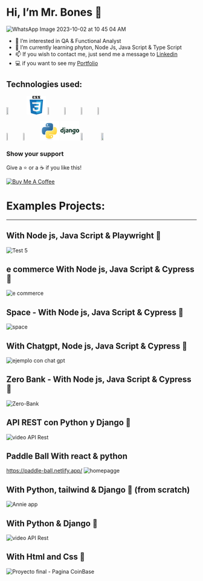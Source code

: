 
# Hi, I’m Mr. Bones 👋

![WhatsApp Image 2023-10-02 at 10 45 04 AM](https://github.com/Hotbones/Hotbones/assets/105388226/1a2ec7cb-1dc6-4fa0-a2a5-0dacc482b160)

- 👀 I’m interested in QA & Functional Analyst
- 🌱 I’m currently learning phyton, Node Js, Java Script & Type Script
- 📫 If you wish to contact me, just send me a message to  [Linkedin](https://www.linkedin.com/in/matiascanadas/)
- 💻 if you want to see my [Portfolio](https://matiascanadas.netlify.app/)


## Technologies used:
  <p align="left">
<img src="https://upload.wikimedia.org/wikipedia/commons/thumb/6/61/HTML5_logo_and_wordmark.svg/800px-HTML5_logo_and_wordmark.svg.png"  width=10% height=10%>
<img src="https://raw.githubusercontent.com/devicons/devicon/master/icons/css3/css3-original-wordmark.svg"  width=10% height=10%>
<img src="https://www.vectorlogo.zone/logos/sqlite/sqlite-icon.svg" width=8% height=8%>
   <img src="https://static.vecteezy.com/system/resources/previews/021/608/790/original/chatgpt-logo-chat-gpt-icon-on-black-background-free-vector.jpg" width=8% height=8%>
   <img src="https://pbs.twimg.com/profile_images/1318604600677527552/stk8sqYZ_400x400.png" width=8% height=8%>
    <img src="https://cdn4.iconfinder.com/data/icons/logos-3/454/nodejs-new-pantone-white-512.png"  width=8% height=8%>
</p> 
<p align="left">
<img src="https://upload.wikimedia.org/wikipedia/commons/thumb/6/6a/JavaScript-logo.png/800px-JavaScript-logo.png"  width=8% height=8%>
  <img src="https://upload.wikimedia.org/wikipedia/commons/thumb/4/4c/Typescript_logo_2020.svg/1200px-Typescript_logo_2020.svg.png"  width=8% height=8%>
<img src="https://raw.githubusercontent.com/devicons/devicon/master/icons/python/python-original.svg" width=10% height=10%> 
<img src="https://raw.githubusercontent.com/github/explore/7456fdff59816d37ef383a6c8f32a26ff7332db2/topics/django/django.png" width=10% height=10%>
  <img src="https://static-00.iconduck.com/assets.00/cypress-icon-2048x2048-swmlmjca.png" width=10% height=10%>
  <img src="https://jmeter.apache.org/images/jmeter_square.svg" width=10% height=10%>
</p>

### Show your support

Give a ⭐ or a ☕ if you like this!

<a href="https://www.buymeacoffee.com/mrbones" target="_blank"><img src="https://cdn.buymeacoffee.com/buttons/v2/default-violet.png" alt="Buy Me A Coffee" height= "60px" width= "217px" ></a>

# Examples Projects: 
------------------------------------



## With Node js, Java Script & Playwright 👀 
![Test 5](https://github.com/Hotbones/Hotbones/assets/105388226/326f5f2d-d41f-4fb0-bde1-327a5d54a727)

## e commerce With Node js, Java Script & Cypress 👀
![e commerce](https://github.com/Hotbones/e.commerce/assets/105388226/6b49176e-8005-4c5c-a761-5a171cc91c3d)

## Space - With Node js, Java Script & Cypress 👀
![space](https://github.com/Hotbones/Space-Beyond/assets/105388226/8c182c55-1ae1-47ab-92c5-7968f78d196f)

## With Chatgpt, Node js, Java Script & Cypress 👀
![ejemplo con chat gpt](https://github.com/Hotbones/Ejemplo-usando-Chatgpt/assets/105388226/a6c572d8-5381-4217-879a-847f7da886ce)

## Zero Bank - With Node js, Java Script & Cypress 👀 
![Zero-Bank](https://github.com/Hotbones/Hotbones/assets/105388226/3182c46c-f119-47c3-a25a-bdc46d15a697)

## API REST con Python y Django 👀
![video API Rest](https://github.com/Hotbones/API-Rest/assets/105388226/b5079c09-db0a-4738-9601-3a9f66bbe140)

## Paddle Ball With react & python
https://paddle-ball.netlify.app/
![homepagge](https://user-images.githubusercontent.com/105388226/204401748-ca0dbbf3-8427-4c28-ae3b-d0638c83e5fe.png)

## With Python, tailwind & Django 👀 (from scratch)
![Annie app](https://user-images.githubusercontent.com/105388226/197311028-d319f07d-17d6-4a72-85d7-394cf09b0051.png)

## With Python & Django 👀
![video API Rest](https://github.com/Hotbones/Hotbones/assets/105388226/9c975418-ddad-4c58-aacf-cd243dbed460)

## With Html and Css 👀
![Proyecto final - Pagina CoinBase](https://user-images.githubusercontent.com/105388226/182053320-70bd0b6b-f4cd-4b34-8821-9f1dd02f2c9a.jpg)



